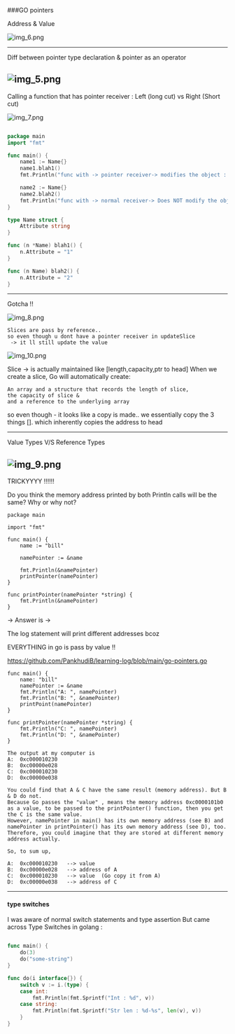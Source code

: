 ###GO pointers

Address & Value 

![img_6.png](images/img_6.png)

-----------------------------------------------------------------------------------

Diff between pointer type declaration & pointer as an operator

![img_5.png](images/img_5.png)
-----------------------------------------------------------------------------------

Calling a function that has pointer receiver :
Left (long cut) vs Right (Short cut)

![img_7.png](images/img_7.png)

```go

package main
import "fmt"

func main() {
	name1 := Name{}
	name1.blah1()
	fmt.Println("func with -> pointer receiver-> modifies the object : ", name1)

	name2 := Name{}
	name2.blah2()
	fmt.Println("func with -> normal receiver-> Does NOT modify the object : ", name2)
}

type Name struct {
	Attribute string
}

func (n *Name) blah1() {
	n.Attribute = "1"
}

func (n Name) blah2() {
	n.Attribute = "2"
}

```
-----------------------------------------------------------------------------------

Gotcha !! 

![img_8.png](images/img_8.png)

    Slices are pass by reference.. 
    so even though u dont have a pointer receiver in updateSlice
     -> it ll still update the value

![img_10.png](images/img_10.png)

Slice -> is actually maintained like [length,capacity,ptr to head]
When we create a slice, Go will automatically create:
    
    An array and a structure that records the length of slice, 
    the capacity of slice &
    and a reference to the underlying array

so even though - it looks like a copy is made.. we essentially copy the 3 things []. which inherently copies the address to head  

-----------------------------------------------------------------------------------

Value Types V/S Reference Types 

![img_9.png](images/img_9.png)
-----------------------------------------------------------------------------------

TRICKYYYY !!!!!!

Do you think the memory address printed by both Println calls will be the same?  Why or why not?

    package main
    
    import "fmt"
    
    func main() {
        name := "bill"
        
        namePointer := &name
        
        fmt.Println(&namePointer)
        printPointer(namePointer)
    }
    
    func printPointer(namePointer *string) {
        fmt.Println(&namePointer)
    }

-> Answer is -> 

The log statement will print different addresses bcoz 

EVERYTHING in go is pass by value !! 

https://github.com/PankhudiB/learning-log/blob/main/go-pointers.go

    func main() {
        name: "bill"
        namePointer := &name
        fmt.Println("A: ", namePointer)
        fmt.Println("B: ", &namePointer) 
        printPoint(namePointer)
    }
    
    func printPointer(namePointer *string) {
        fmt.Println("C: ", namePointer)
        fmt.Println("D: ", &namePointer)
    }

    The output at my computer is
    A:  0xc000010230
    B:  0xc00000e028
    C:  0xc000010230
    D:  0xc00000e038
    
    You could find that A & C have the same result (memory address). But B & D do not.
    Because Go passes the "value" , means the memory address 0xc0000101b0 as a value, to be passed to the printPointer() function, then you get the C is the same value.
    However, namePointer in main() has its own memory address (see B) and namePointer in printPointer() has its own memory address (see D), too. Therefore, you could imagine that they are stored at different memory address actually.
    
    So, to sum up,
    
    A:  0xc000010230   --> value
    B:  0xc00000e028   --> address of A
    C:  0xc000010230   --> value  (Go copy it from A)
    D:  0xc00000e038   --> address of C

---

#### type switches

I was aware of normal switch statements and type assertion
But came across Type Switches in golang :

```go

func main() {
    do(3)
    do("some-string")
}

func do(i interface{}) {
	switch v := i.(type) {
	case int:
		fmt.Println(fmt.Sprintf("Int : %d", v))
	case string:
		fmt.Println(fmt.Sprintf("Str len : %d-%s", len(v), v))
	}
}

```
